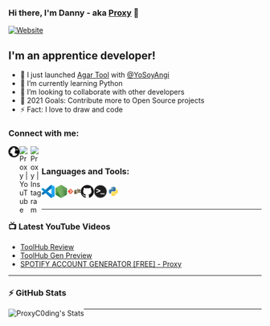 ### Hi there, I'm Danny - aka [Proxy][website] 👋

[![Website](https://img.shields.io/website?label=proxyop.me&style=for-the-badge&url=https%3A%2F%2Fproxyop.me)](https://proxyop.me)

## I'm an apprentice developer!

- 🔭 I just launched [Agar Tool][agarstudios] with [@YoSoyAngi][yosoyangi]
- 🌱 I’m currently learning Python
- 👯 I’m looking to collaborate with other developers
- 🥅 2021 Goals: Contribute more to Open Source projects
- ⚡ Fact: I love to draw and code

### Connect with me:

[<img align="left" alt="proxyop.me" width="22px" src="https://raw.githubusercontent.com/iconic/open-iconic/master/svg/globe.svg" />][website]
[<img align="left" alt="Proxy | YouTube" width="22px" src="https://cdn.jsdelivr.net/npm/simple-icons@v3/icons/youtube.svg" />][youtube]
[<img align="left" alt="Proxy | Instagram" width="22px" src="https://cdn.jsdelivr.net/npm/simple-icons@v3/icons/instagram.svg" />][instagram]

<br />

### Languages and Tools:

[<img align="left" alt="Visual Studio Code" width="26px" src="https://raw.githubusercontent.com/github/explore/80688e429a7d4ef2fca1e82350fe8e3517d3494d/topics/visual-studio-code/visual-studio-code.png" />][visualstudio]
[<img align="left" alt="Node.JS" width="26px" src="https://raw.githubusercontent.com/github/explore/80688e429a7d4ef2fca1e82350fe8e3517d3494d/topics/nodejs/nodejs.png" />][nodejs]
[<img align="left" alt="Git" width="26px" src="https://raw.githubusercontent.com/github/explore/80688e429a7d4ef2fca1e82350fe8e3517d3494d/topics/git/git.png" />][git]
[<img align="left" alt="GitHub" width="26px" src="https://raw.githubusercontent.com/github/explore/78df643247d429f6cc873026c0622819ad797942/topics/github/github.png" />][github]
[<img align="left" alt="Termux" width="26px" src="https://raw.githubusercontent.com/github/explore/80688e429a7d4ef2fca1e82350fe8e3517d3494d/topics/terminal/terminal.png" />][termux]
[<img align="left" alt="Python" width="26px" src="https://raw.githubusercontent.com/github/explore/80688e429a7d4ef2fca1e82350fe8e3517d3494d/topics/python/python.png" />][python]

<br />
<br />

---

### 📺 Latest YouTube Videos

<!-- YOUTUBE:START -->
- [ToolHub Review](https://www.youtube.com/watch?v=kZD8fCJwVMY)
- [ToolHub Gen Preview](https://www.youtube.com/watch?v=ogRNWDkzh2c)
- [SPOTIFY ACCOUNT GENERATOR [FREE] - Proxy](https://www.youtube.com/watch?v=j1u0a3jxZD4)
<!-- YOUTUBE:END -->

---


### ⚡ GitHub Stats

<img align="left" alt="ProxyC0ding's Stats" src="https://github-readme-stats.vercel.app/api?username=ProxyC0ding&show_icons=true&hide_border=true" />

---



[website]: https://proxyop.me
[youtube]: https://www.youtube.com/channel/UC1q9bHN1dy6jqi71fUjNvaw
[instagram]: https://www.instagram.com/proxywastaken99/
[visualstudio]: https://code.visualstudio.com/
[nodejs]: https://nodejs.org
[git]: https://git-scm.com/
[github]: https://github.com
[termux]: https://termux.com/
[agarstudios]: https://discord.gg/rBunT9U7U9
[yosoyangi]: https://github.com/YoSoyAngi
[python]: https://python.org
